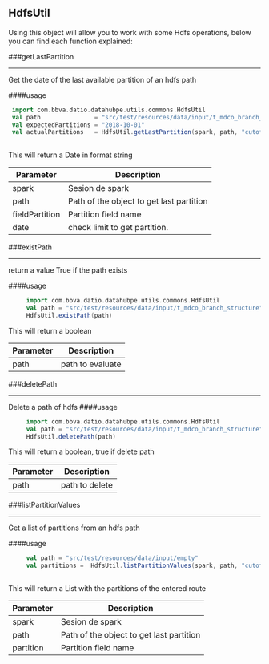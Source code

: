 ## HdfsUtil

Using this object will allow you to work with some Hdfs operations, below you can find each function explained:

###getLastPartition
____
Get the date of the last available partition of an hdfs path

####usage   
   ```scala
    import com.bbva.datio.datahubpe.utils.commons.HdfsUtil
    val path               = "src/test/resources/data/input/t_mdco_branch_structure"
    val expectedPartitions = "2018-10-01"
    val actualPartitions   = HdfsUtil.getLastPartition(spark, path, "cutoff_date", "")
    
```
This will return a Date in format string

|**Parameter**|**Description**|
|-------------|---------------|
|spark|Sesion de spark
|path|Path of the object to get last partition
|fieldPartition|Partition field name
|date|check limit to get partition.


###existPath
____
return a value True if the path exists
 

####usage
      
```scala
     import com.bbva.datio.datahubpe.utils.commons.HdfsUtil
     val path = "src/test/resources/data/input/t_mdco_branch_structure"
     HdfsUtil.existPath(path) 
```
      
This will return a boolean    

|**Parameter**|**Description**|
|-------------|---------------|
|path|path to evaluate|

###deletePath
____
Delete a path of hdfs
####usage
      
```scala
     import com.bbva.datio.datahubpe.utils.commons.HdfsUtil
     val path = "src/test/resources/data/input/t_mdco_branch_structure"
     HdfsUtil.deletePath(path) 
```
      
This will return a boolean, true if delete path   


|**Parameter**|**Description**|
|-------------|---------------|
|path|path to delete|


###listPartitionValues
____
Get a list of partitions from an hdfs path   

####usage

```scala
     val path = "src/test/resources/data/input/empty"
     val partitions =  HdfsUtil.listPartitionValues(spark, path, "cutoff_date")
    
```
      
This will return a List with the partitions of the entered route

|**Parameter**|**Description**|
|-------------|---------------|
|spark|Sesion de spark
|path|Path of the object to get last partition
|partition|Partition field name